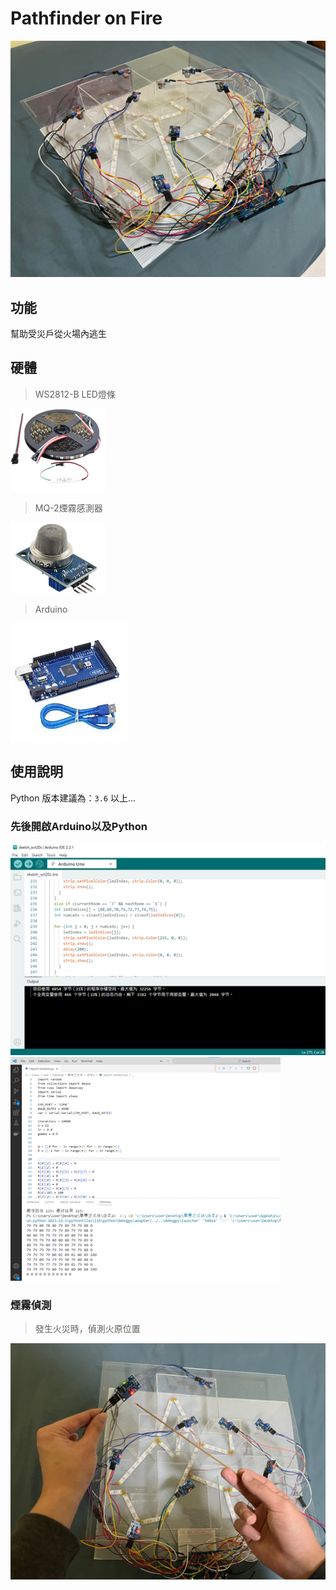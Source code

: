 # Pathfinder on Fire

![專案封面圖](https://github.com/ahq0120/image/blob/main/Model.png)

## 功能

幫助受災戶從火場內逃生

## 硬體

> WS2812-B LED燈條

![WS2812-B](https://github.com/ahq0120/image/blob/main/WS2812B.png)

> MQ-2煙霧感測器

![MQ-2](https://github.com/ahq0120/image/blob/main/MQ2.png)

> Arduino

![Arduino](https://github.com/ahq0120/image/blob/main/Arduino.jpg)

## 使用說明

Python 版本建議為：`3.6` 以上...

### 先後開啟Arduino以及Python

![Arduinoc](https://github.com/ahq0120/image/blob/main/Arduinoc.png)
![Pythonc](https://github.com/ahq0120/image/blob/main/Pythonc.png)

### 煙霧偵測

> 發生火災時，偵測火原位置

![smoke0](https://github.com/ahq0120/image/blob/main/smoke0.png)